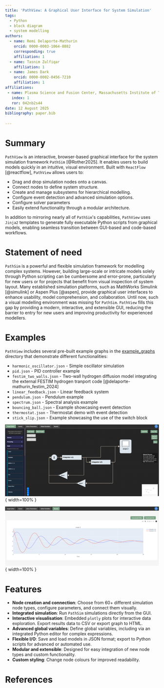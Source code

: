 ```yaml
---
title: 'PathView: A Graphical User Interface for System Simulation'
tags:
  - Python
  - block diagram
  - system modelling
authors:
  - name: Remi Delaporte-Mathurin
    orcid: 0000-0003-1064-8882
    corresponding: true
    affiliation: 1
  - name: Tasnim Zulfiqar
    affiliation: 1
  - name: James Dark
    orcid: 0000-0002-0456-7210
    affiliation: 1
affiliations:
 - name: Plasma Science and Fusion Center, Massachusetts Institute of Technology, Cambridge, 02139, USA
   index: 1
   ror: 042nb2s44
date: 12 August 2025
bibliography: paper.bib

---
```


# Summary

`PathView` is an interactive, browser-based graphical interface for the system simulation framework `PathSim` [@Rother2025]. It enables users to build models quickly in an intuitive, visual environment. Built with `ReactFlow` [@reactflow], `PathView` allows users to:

- Drag and drop simulation nodes onto a canvas.
- Connect nodes to define system structure.
- Create and manage subsystems for hierarchical modelling.
- Configure event detection and advanced simulation options.
- Configure solver parameters
- Easily extend functionality through a modular architecture.

In addition to mirroring nearly all of `PathSim`'s capabilities, `PathView` uses `Jinja2` templates to generate fully executable Python scripts from graphical models, enabling seamless transition between GUI-based and code-based workflows.

# Statement of need

`PathSim` is a powerful and flexible simulation framework for modelling complex systems. However, building large-scale or intricate models solely through Python scripting can be cumbersome and error-prone, particularly for new users or for projects that benefit from visual inspection of system layout.
Many established simulation platforms, such as MathWorks Simulink [@simulink] or Aspen Plus [@aspen], provide graphical user interfaces to enhance usability, model comprehension, and collaboration. Until now, such a visual modelling environment was missing for `PathSim`.
`PathView` fills this gap by providing a modern, interactive, and extensible GUI, reducing the barrier to entry for new users and improving productivity for experienced modellers.

# Examples

`PathView` includes several pre-built example graphs in the [example_graphs](https://github.com/festim-dev/pathview/tree/main/example_graphs) directory that demonstrate different functionalities:
   
- ``harmonic_oscillator.json`` - Simple oscillator simulation
- ``pid.json`` - PID controller example
- ``festim_two_walls.json`` - Two-wall hydrogen diffusion model integrating the external FESTIM hydrogen tranport code [@delaporte-mathurin_festim_2024]
- ``linear_feedback.json`` - Linear feedback system
- ``pendulum.json`` - Pendulum example
- ``spectrum.json`` - Spectral analysis example
- ``bouncing_ball.json`` - Example showcasing event detection
- ``thermostat.json`` - Thermostat demo with event detection
- ``stick_slip.json`` - Example showcasing the use of the switch block

![Graph editor tab (harmonic oscillator demo).\label{fig:example}](example.png){ width=100% }

![Results tab with interactive graph (harmonic oscillator demo).\label{fig:example_results}](example_results.png){ width=100% }

# Features

- **Node creation and connection**: Choose from 60+ different simulation node types, configure parameters, and connect them visually.
- **Integrated simulation**: Run `PathSim` simulations directly from the GUI.
- **Interactive visualisation**: Embedded `plotly` plots for interactive data exploration. Export results data to CSV or export graph to HTML.
- **Advanced global variables**: Define global variables, including via an integrated Python editor for complex expressions.
- **Flexible I/O**: Save and load models in JSON format; export to Python scripts for advanced or automated use.
- **Modular and extensible**: Designed for easy integration of new node types and custom functionality.
- **Custom styling**: Change node colours for improved readability.


# References